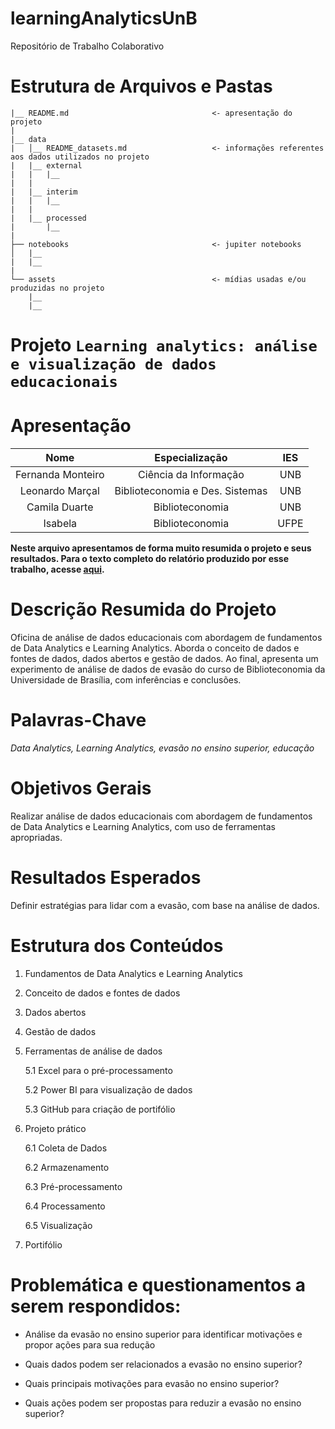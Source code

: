 # learningAnalyticsUnB
Repositório de Trabalho Colaborativo

# Estrutura de Arquivos e Pastas

```
|__ README.md                                <- apresentação do projeto
|
|__ data
|   │__ README_datasets.md                   <- informações referentes aos dados utilizados no projeto
|   |__ external
|   |   |__ 
|   |
|   |__ interim
|   |   |__ 
|   |
|   |__ processed
|       |__ 
|
├── notebooks                                <- jupiter notebooks
│   |__ 
|   |__ 
|
└── assets                                   <- mídias usadas e/ou produzidas no projeto
    |__                          
    |__                    

```

# Projeto `Learning analytics: análise e visualização de dados educacionais`


# Apresentação



| Nome  | Especialização | IES |
| :---: | :-----------: | :---: |
| Fernanda Monteiro| Ciência da Informação | UNB |
| Leonardo Marçal  | Biblioteconomia e Des. Sistemas | UNB |
| Camila Duarte  | Biblioteconomia | UNB |
| Isabela  | Biblioteconomia | UFPE |

**Neste arquivo apresentamos de forma muito resumida o projeto e seus resultados. Para o texto completo do relatório produzido por esse trabalho, acesse [aqui]().**

# Descrição Resumida do Projeto 

Oficina de análise de dados educacionais com abordagem de fundamentos de Data Analytics e Learning Analytics. Aborda o conceito de dados e fontes de dados, dados abertos e gestão de dados. Ao final, apresenta um experimento de análise de dados de evasão do curso de Biblioteconomia da Universidade de Brasília, com inferências e conclusões. 

# Palavras-Chave 

*Data Analytics, Learning Analytics, evasão no ensino superior, educação* 

 
# Objetivos Gerais 

Realizar análise de dados educacionais com abordagem de fundamentos de Data Analytics e Learning Analytics, com uso de ferramentas apropriadas. 

 

# Resultados Esperados 

Definir estratégias para lidar com a evasão, com base na análise de dados. 

 

# Estrutura dos Conteúdos

1. Fundamentos de Data Analytics e Learning Analytics 

2. Conceito de dados e fontes de dados 

3. Dados abertos 

4. Gestão de dados 

5. Ferramentas de análise de dados 

   5.1 Excel para o pré-processamento 

   5.2 Power BI para visualização de dados 

   5.3 GitHub para criação de portifólio 

6. Projeto prático 

   6.1 Coleta de Dados

   6.2 Armazenamento 

   6.3 Pré-processamento 

   6.4 Processamento 

   6.5 Visualização 

7. Portifólio 

 

# Problemática e questionamentos a serem respondidos:

* Análise da evasão no ensino superior para identificar motivações e propor ações para sua redução 

* Quais dados podem ser relacionados a evasão no ensino superior? 

* Quais principais motivações para evasão no ensino superior? 

* Quais ações podem ser propostas para reduzir a evasão no ensino superior? 
